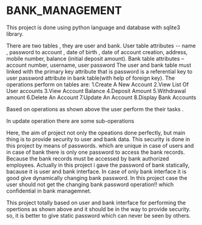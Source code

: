 # BANK_MANAGEMENT
This project is done using python language and database with sqlite3 library.


There are two tables , they are user and bank.
User table attributes -- name , password to account , date of birth , date of account creation, address, mobile number, balance (initial deposit amount).
Bank table attributes – account number, username, user password
The user and bank table must linked with the primary key attribute that is password is a referential key to user password attribute in bank table(with help of foreign key).
The operations perform on tables are:
  1.Create A New Account
  2.View List Of User accounts
  3.View Account Balance
  4.Deposit Amount
  5.Withdrawal amount
  6.Delete An Account
  7.Update An Account
  8.Display Bank Accounts

Based on operations as shown above the user perform the their tasks .

In update operation there are some sub-operations

Here, the aim of project not only the opeations done perfectly, but main thing is to provide security to user and bank data. This security is done in this project by means of passwords.
which are unique in case of users and in case of bank there is only one password to access the bank records. Because the bank records must be accessed by bank authorized employees.
Actually in this project i gave the password of bank statically, bacause it is user and bank interface. In case of only bank interface it is good give dynamically changing bank password.
In this project case the user should not get the changing bank password operation!! which confidential in bank managemnet.

This project totally based on user and bank interface for performing the opertions as shown above and it should be in the way to provide security. so, it is better to give static password which can never be seen by others.
